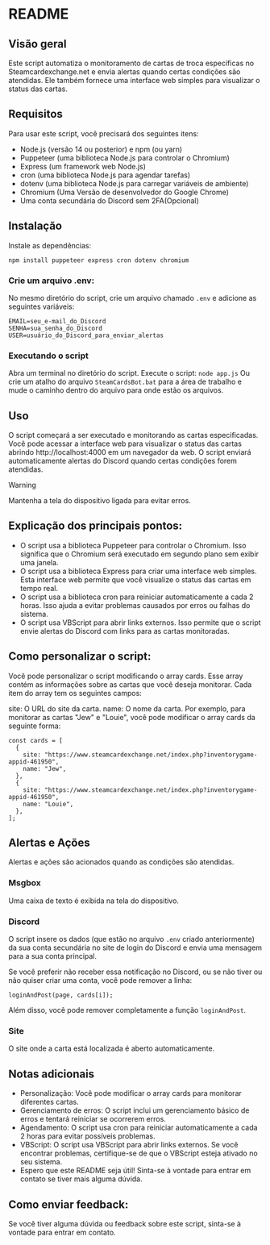 # README

## Visão geral
Este script automatiza o monitoramento de cartas de troca específicas no Steamcardexchange.net e envia alertas quando certas condições são atendidas. Ele também fornece uma interface web simples para visualizar o status das cartas.

## Requisitos
Para usar este script, você precisará dos seguintes itens:

- Node.js (versão 14 ou posterior) e npm (ou yarn)
- Puppeteer (uma biblioteca Node.js para controlar o Chromium)
- Express (um framework web Node.js)
- cron (uma biblioteca Node.js para agendar tarefas)
- dotenv (uma biblioteca Node.js para carregar variáveis de ambiente)
- Chromium (Uma Versão de desenvolvedor do Google Chrome)
- Uma conta secundária do Discord sem 2FA(Opcional)

## Instalação
Instale as dependências:

```npm install puppeteer express cron dotenv chromium```

### Crie um arquivo .env:
No mesmo diretório do script, crie um arquivo chamado `.env` e adicione as seguintes variáveis:
```
EMAIL=seu_e-mail_do_Discord
SENHA=sua_senha_do_Discord
USER=usuário_do_Discord_para_enviar_alertas
````
### Executando o script
Abra um terminal no diretório do script.
Execute o script:
```node app.js```
Ou crie um atalho do arquivo `SteamCardsBot.bat` para a área de trabalho e mude o caminho dentro do arquivo para onde estão os arquivos.

## Uso
O script começará a ser executado e monitorando as cartas especificadas.
Você pode acessar a interface web para visualizar o status das cartas abrindo http://localhost:4000 em um navegador da web.
O script enviará automaticamente alertas do Discord quando certas condições forem atendidas.

> [!WARNING]
> Mantenha a tela do dispositivo ligada para evitar erros.

## Explicação dos principais pontos:

- O script usa a biblioteca Puppeteer para controlar o Chromium. Isso significa que o Chromium será executado em segundo plano sem exibir uma janela.
- O script usa a biblioteca Express para criar uma interface web simples. Esta interface web permite que você visualize o status das cartas em tempo real.
- O script usa a biblioteca cron para reiniciar automaticamente a cada 2 horas. Isso ajuda a evitar problemas causados por erros ou falhas do sistema.
- O script usa VBScript para abrir links externos. Isso permite que o script envie alertas do Discord com links para as cartas monitoradas.


## Como personalizar o script:

Você pode personalizar o script modificando o array cards. Esse array contém as informações sobre as cartas que você deseja monitorar. Cada item do array tem os seguintes campos:

site: O URL do site da carta.
name: O nome da carta.
Por exemplo, para monitorar as cartas "Jew" e "Louie", você pode modificar o array cards da seguinte forma:

```
const cards = [
  {
    site: "https://www.steamcardexchange.net/index.php?inventorygame-appid-461950",
    name: "Jew",
  },
  {
    site: "https://www.steamcardexchange.net/index.php?inventorygame-appid-461950",
    name: "Louie",
  },
];
```

## Alertas e Ações
Alertas e ações são acionados quando as condições são atendidas.

### Msgbox
Uma caixa de texto é exibida na tela do dispositivo.

### Discord
O script insere os dados (que estão no arquivo `.env` criado anteriormente) da sua conta secundária no site de login do Discord e envia uma mensagem para a sua conta principal.

Se você preferir não receber essa notificação no Discord, ou se não tiver ou não quiser criar uma conta, você pode remover a linha:
```
loginAndPost(page, cards[i]);
```
Além disso, você pode remover completamente a função `loginAndPost`.

### Site
O site onde a carta está localizada é aberto automaticamente.

## Notas adicionais
- Personalização: Você pode modificar o array cards para monitorar diferentes cartas.
- Gerenciamento de erros: O script inclui um gerenciamento básico de erros e tentará reiniciar se ocorrerem erros.
- Agendamento: O script usa cron para reiniciar automaticamente a cada 2 horas para evitar possíveis problemas.
- VBScript: O script usa VBScript para abrir links externos. Se você encontrar problemas, certifique-se de que o VBScript esteja ativado no seu sistema.
- Espero que este README seja útil! Sinta-se à vontade para entrar em contato se tiver mais alguma dúvida.

## Como enviar feedback:

Se você tiver alguma dúvida ou feedback sobre este script, sinta-se à vontade para entrar em contato.
